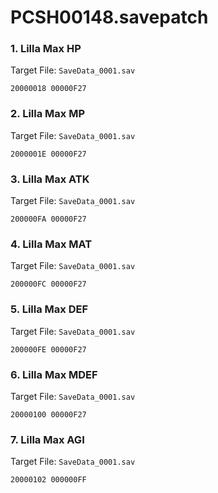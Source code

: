 # PCSH00148.savepatch

### 1. Lilla Max HP

Target File: `SaveData_0001.sav`

```
20000018 00000F27
```

### 2. Lilla Max MP

Target File: `SaveData_0001.sav`

```
2000001E 00000F27
```

### 3. Lilla Max ATK

Target File: `SaveData_0001.sav`

```
200000FA 00000F27
```

### 4. Lilla Max MAT

Target File: `SaveData_0001.sav`

```
200000FC 00000F27
```

### 5. Lilla Max DEF

Target File: `SaveData_0001.sav`

```
200000FE 00000F27
```

### 6. Lilla Max MDEF

Target File: `SaveData_0001.sav`

```
20000100 00000F27
```

### 7. Lilla Max AGI

Target File: `SaveData_0001.sav`

```
20000102 000000FF
```

